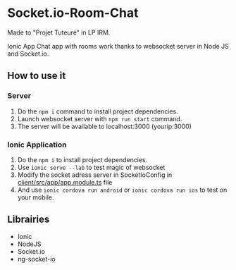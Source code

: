 # Socket.io-Room-Chat

Made to "Projet Tuteuré" in LP IRM.

Ionic App Chat app with rooms work thanks to websocket server in Node JS and Socket.io.


## How to use it

### Server

1. Do the `npm i` command to install project dependencies.
2. Launch websocket server with `npm run start` command.
3. The server will be available to localhost:3000 (yourip:3000)

### Ionic Application

1. Do the `npm i` to install project dependencies.
2. Use `ionic serve --lab` to test magic of websocket
3. Modify the socket adress server in SocketIoConfig in [client/src/app/app.module.ts](client/src/app/app.module.ts) file
3. And use `ionic cordova run android` or `ionic cordova run ios` to test on your mobile.

## Librairies

* Ionic
* NodeJS
* Socket.io
* ng-socket-io



